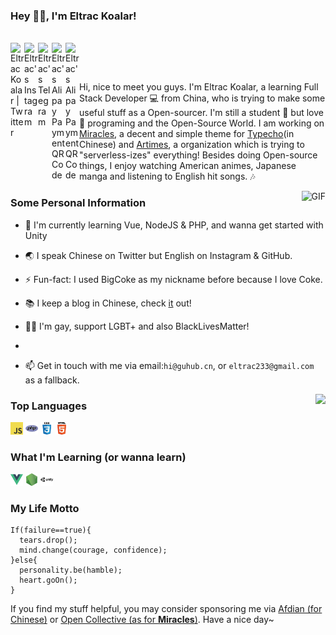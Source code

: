 ### Hey 👋🏼, I'm Eltrac Koalar!

<br>

<a href="https://twitter.com/Eltrac233">
  <img align="left" alt="Eltrac Koalar | Twitter" width="22px" src="https://cdn.jsdelivr.net/npm/simple-icons@v3/icons/twitter.svg" />
</a>
<a href="https://www.instagram.com/Eltrac7/">
  <img align="left" alt="Eltrac's Instagram" width="22px" src="https://cdn.jsdelivr.net/npm/simple-icons@v3/icons/instagram.svg" />
</a>
<a href="https://t.me/Eltrac">
  <img align="left" alt="Eltrac's Telegram" width="22px" src="https://cdn.jsdelivr.net/npm/simple-icons@v3/icons/telegram.svg" />
</a>
<a href="https://cdn.jsdelivr.net/gh/BigCoke233/BigCoke233@master/alipay.jpg">
  <img align="left" alt="Eltrac's Alipay Payment QRCode" width="22px" src="https://cdn.jsdelivr.net/npm/simple-icons@v3/icons/alipay.svg" />
</a>
<a href="https://guhub.cn/feed">
  <img align="left" alt="Eltrac's Alipay Payment QRCode" width="22px" src="https://cdn.jsdelivr.net/npm/simple-icons@v3/icons/rss.svg" />
</a>

<br><br>

Hi, nice to meet you guys. I'm Eltrac Koalar, a learning Full Stack Developer 💻 from China, who is trying to make some useful stuff as a Open-sourcer. I'm still a student 🏫 but love 💖 programing and the Open-Source World. I am working on [Miracles](https://github.com/BigCoke233/miracles), a decent and simple theme for [Typecho](https://typecho.org)(in Chinese) and [Artimes](https://github.com/artimes-org), a organization which is trying to "serverless-izes" everything! Besides doing Open-source things, I enjoy watching American animes, Japanese manga and listening to English hit songs. 🎶

  <img align="right" alt="GIF" src="https://cdn.jsdelivr.net/gh/BigCoke233/BigCoke233/rick.gif" />
  
### Some Personal Information

- 🌱 I'm currently learning Vue, NodeJS & PHP, and wanna get started with Unity
- 🌏 I speak Chinese on Twitter but English on Instagram & GitHub.
- ⚡️ Fun-fact: I used BigCoke as my nickname before because I love Coke.
- 📚 I keep a blog in Chinese, check [it](https://guhub.cn) out!
- 🏳️‍🌈 I'm gay, support LGBT+ and also BlackLivesMatter!
- 
- 📫 Get in touch with me via email:`hi@guhub.cn`, or `eltrac233@gmail.com` as a fallback.


  <img align="right" src="https://github-readme-stats.vercel.app/api?username=BigCoke233&show_icons=true">
  
### Top Languages

<code><img height="20" title="No.1 JavaScript, of course." src="https://raw.githubusercontent.com/github/explore/80688e429a7d4ef2fca1e82350fe8e3517d3494d/topics/javascript/javascript.png"></code>
<code><img height="20" title="No.2 PHP, not bad." src="https://raw.githubusercontent.com/github/explore/80688e429a7d4ef2fca1e82350fe8e3517d3494d/topics/php/php.png"></code>
<code><img height="20" title="No.3 CSS, sometime make me crazy." src="https://raw.githubusercontent.com/github/explore/80688e429a7d4ef2fca1e82350fe8e3517d3494d/topics/css/css.png"></code>
<code><img height="20" title="No.4 HTML, yeah it's basic." src="https://raw.githubusercontent.com/github/explore/80688e429a7d4ef2fca1e82350fe8e3517d3494d/topics/html/html.png"></code>

### What I'm Learning (or wanna learn)

<code><img height="20" src="https://raw.githubusercontent.com/github/explore/80688e429a7d4ef2fca1e82350fe8e3517d3494d/topics/vue/vue.png"></code>
<code><img height="20" src="https://raw.githubusercontent.com/github/explore/80688e429a7d4ef2fca1e82350fe8e3517d3494d/topics/nodejs/nodejs.png"></code>
<code><img height="20" src="https://raw.githubusercontent.com/github/explore/80688e429a7d4ef2fca1e82350fe8e3517d3494d/topics/unity/unity.png"></code>

### My Life Motto

```
If(failure==true){
  tears.drop();
  mind.change(courage, confidence);
}else{
  personality.be(hamble);
  heart.goOn();
}
```


If you find my stuff helpful, you may consider sponsoring me via [Afdian (for Chinese)](https://afdian.net/@Eltrac) or [Open Collective (as for **Miracles**)](https://opencollective.com/miracles). Have a nice day~
